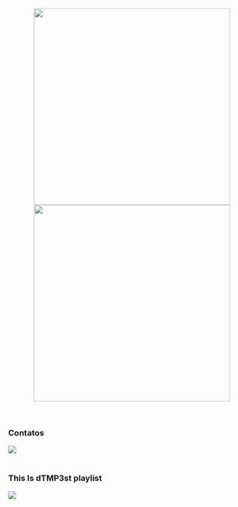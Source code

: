 <br/>
<p align = "center">
  <img src="https://github-readme-stats.vercel.app/api?username=dTMP3st&show_icons=true&theme=monokai" width=400 />
  <img src="https://github-readme-streak-stats.herokuapp.com/?user=dTMP3st&theme=monokai&hide_border=true" width=400 />
</p>
<br/>
<b><h3>Contatos</h3></b>
<div>
<a href="https://www.linkedin.com/in/dtmp3st/" target="_blank"><img src="https://img.shields.io/badge/LinkedIn-0077B5?style=for-the-badge&logo=linkedin&logoColor=white" target="_blank"></a> 
</div>
<br/>
<b><h3>This Is dTMP3st playlist</h3></b>
<a href="https://open.spotify.com/playlist/1zd5TYQFOgTXRFjYc4HvR6"><img src="https://img.shields.io/badge/Spotify-1ED760?style=for-the-badge&logo=spotify&logoColor=white" /></a>
